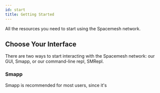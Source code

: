 ```yaml
---
id: start
title: Getting Started
---
```


All the resources you need to start using the Spacemesh network.

## Choose Your Interface

There are two ways to start interacting with the Spacemesh network: our GUI, Smapp, or our command-line repl, SMRepl.

### Smapp

Smapp is recommended for most users, since it's 
